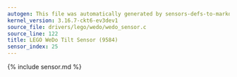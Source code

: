 ```yaml
---
autogen: This file was automatically generated by sensors-defs-to-markdown.py
kernel_version: 3.16.7-ckt6-ev3dev1
source_file: drivers/lego/wedo/wedo_sensor.c
source_line: 122
title: LEGO WeDo Tilt Sensor (9584)
sensor_index: 25
---
```


{% include sensor.md %}
